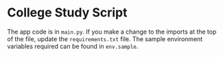 # College Study Script

The app code is in `main.py`. If you make a change to the imports at the top of the file, update the `requirements.txt` file. The sample environment variables required can be found in `env.sample`.
